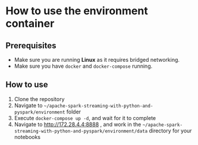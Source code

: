# How to use the environment container

## Prerequisites

- Make sure you are running **Linux** as it requires bridged networking.
- Make sure you have `docker` and `docker-compose` running.

## How to use

1. Clone the repository
2. Navigate to `~/apache-spark-streaming-with-python-and-pyspark/environment` folder
3. Execute `docker-compose up -d`, and wait for it to complete
4. Navigate to http://172.28.4.4:8888 , and work in the `~/apache-spark-streaming-with-python-and-pyspark/environment/data` directory for your notebooks
